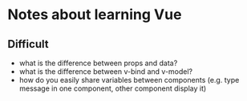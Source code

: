 # Notes about learning Vue

## Difficult

- what is the difference between props and data?
- what is the difference between v-bind and v-model?
- how do you easily share variables between components (e.g. type message in one component, other component display it)

